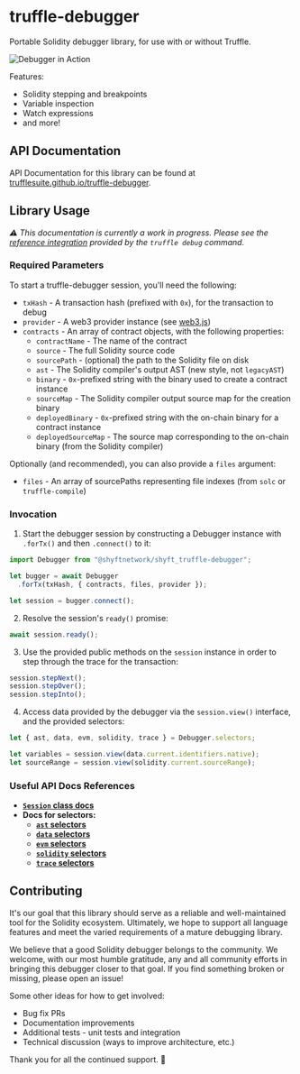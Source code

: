 # truffle-debugger

Portable Solidity debugger library, for use with or without Truffle.

![Debugger in Action](https://i.imgur.com/0j5m4KW.gif)

Features:
- Solidity stepping and breakpoints
- Variable inspection
- Watch expressions
- and more!

## API Documentation

API Documentation for this library can be found at [trufflesuite.github.io/truffle-debugger](https://trufflesuite.github.io/truffle-debugger/).

## Library Usage

_:warning: This documentation is currently a work in progress.
Please see the [reference integration](https://github.com/trufflesuite/truffle/blob/develop/packages/truffle-core/lib/commands/debug.js) provided by the `truffle debug` command._

### Required Parameters

To start a truffle-debugger session, you'll need the following:

- `txHash` - A transaction hash (prefixed with `0x`), for the transaction to debug
- `provider` - A web3 provider instance (see [web3.js](https://github.com/ethereum/web3.js/))
- `contracts` -  An array of contract objects, with the following properties:
  - `contractName` - The name of the contract
  - `source` - The full Solidity source code
  - `sourcePath` - (optional) the path to the Solidity file on disk
  - `ast` - The Solidity compiler's output AST (new style, not `legacyAST`)
  - `binary` - `0x`-prefixed string with the binary used to create a contract instance
  - `sourceMap` - The Solidity compiler output source map for the creation binary
  - `deployedBinary` - `0x`-prefixed string with the on-chain binary for a contract instance
  - `deployedSourceMap` - The source map corresponding to the on-chain binary (from the Solidity compiler)

Optionally (and recommended), you can also provide a `files` argument:

- `files` - An array of sourcePaths representing file indexes (from `solc` or `truffle-compile`)

### Invocation

1. Start the debugger session by constructing a Debugger instance with `.forTx()` and then `.connect()` to it:

```javascript
import Debugger from "@shyftnetwork/shyft_truffle-debugger";

let bugger = await Debugger
  .forTx(txHash, { contracts, files, provider });

let session = bugger.connect();
```

2. Resolve the session's `ready()` promise:

```javascript
await session.ready();
```

3. Use the provided public methods on the `session` instance in order to step through the trace for the transaction:

```javascript
session.stepNext();
session.stepOver();
session.stepInto();
```

4. Access data provided by the debugger via the `session.view()` interface, and the provided selectors:

```javascript
let { ast, data, evm, solidity, trace } = Debugger.selectors;

let variables = session.view(data.current.identifiers.native);
let sourceRange = session.view(solidity.current.sourceRange);
```

### Useful API Docs References

- [**`Session` class docs**](https://trufflesuite.github.io/truffle-debugger/class/lib/session/index.js~Session.html)
- **Docs for selectors:**
  - [**`ast` selectors**](https://trufflesuite.github.io/truffle-debugger/identifiers.html#ast-selectors)
  - [**`data` selectors**](https://trufflesuite.github.io/truffle-debugger/identifiers.html#data-selectors)
  - [**`evm` selectors**](https://trufflesuite.github.io/truffle-debugger/identifiers.html#evm-selectors)
  - [**`solidity` selectors**](https://trufflesuite.github.io/truffle-debugger/identifiers.html#solidity-selectors)
  - [**`trace` selectors**](https://trufflesuite.github.io/truffle-debugger/identifiers.html#trace-selectors)

## Contributing

It's our goal that this library should serve as a reliable and well-maintained tool for the Solidity ecosystem. Ultimately, we hope to support all language features and meet the varied requirements of a mature debugging library.

We believe that a good Solidity debugger belongs to the community. We welcome, with our most humble gratitude, any and all community efforts in bringing this debugger closer to that goal. If you find something broken or missing, please open an issue!

Some other ideas for how to get involved:
- Bug fix PRs
- Documentation improvements
- Additional tests - unit tests and integration
- Technical discussion (ways to improve architecture, etc.)

Thank you for all the continued support. :bow:
